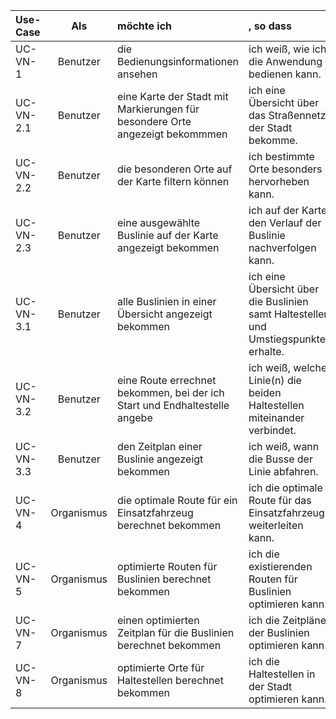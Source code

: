 | **Use-Case**| **Als**|   **möchte ich**   | , **so dass** | **Erfüllt, wenn** |
|:-----|:----------:|:-------------------|:-------------|:---------|
| UC-VN-1 | Benutzer | die Bedienungsinformationen ansehen | ich weiß, wie ich die Anwendung bedienen kann. | Bedienungsinformationen werden angezeigt. |
| UC-VN-2.1 | Benutzer | eine Karte der Stadt mit Markierungen für besondere Orte angezeigt bekommmen | ich eine Übersicht über das Straßennetz der Stadt bekomme. | Karte mit Orten wird angezeigt. |
| UC-VN-2.2 | Benutzer | die besonderen Orte auf der Karte filtern können | ich bestimmte Orte besonders hervorheben kann. | Karte mit gefilterten Orten wird angezeigt. |
| UC-VN-2.3 | Benutzer | eine ausgewählte Buslinie auf der Karte angezeigt bekommen | ich auf der Karte den Verlauf der Buslinie nachverfolgen kann. | Karte mit ausgewählter Buslinie wird angezeigt. |
| UC-VN-3.1 | Benutzer | alle Buslinien in einer Übersicht angezeigt bekommen | ich eine Übersicht über die Buslinien samt Haltestellen und Umstiegspunkten erhalte. | Buslinienplan angezeigt wird. |
| UC-VN-3.2 | Benutzer | eine Route errechnet bekommen, bei der ich Start und Endhaltestelle angebe | ich weiß, welche Linie(n) die beiden Haltestellen miteinander verbindet. | Errechnete Route wird angezeigt. |
| UC-VN-3.3 | Benutzer | den Zeitplan einer Buslinie angezeigt bekommen | ich weiß, wann die Busse der Linie abfahren. | Zeitplan wird angezeigt. |
| UC-VN-4 | Organismus | die optimale Route für ein Einsatzfahrzeug berechnet bekommen | ich die optimale Route für das Einsatzfahrzeug weiterleiten kann. | Optimale Route wird berechnet. |
| UC-VN-5 | Organismus | optimierte Routen für Buslinien berechnet bekommen | ich die existierenden Routen für Buslinien optimieren kann. | Optimierte Routen werden berechnet. |
| UC-VN-7 | Organismus | einen optimierten Zeitplan für die Buslinien berechnet bekommen | ich die Zeitpläne der Buslinien optimieren kann. | Optimaler Zeitplan wird berechnet. |
| UC-VN-8 | Organismus | optimierte Orte für Haltestellen berechnet bekommen | ich die Haltestellen in der Stadt optimieren kann. | Optimierte Orte für Haltestellen werden berechnet. |